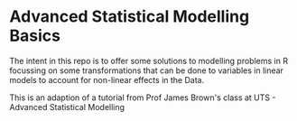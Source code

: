 # Advanced Statistical Modelling Basics

The intent in this repo is to offer some solutions to modelling problems in R focussing on some transformations that can be done to variables in linear models to account for non-linear effects in the Data.

This is an adaption of a tutorial from Prof James Brown's class at UTS - Advanced Statistical Modelling
